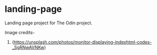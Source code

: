 # landing-page
Landing page project for The Odin project.

Image credits- 

1. (https://unsplash.com/photos/monitor-displaying-indexhtml-codes-_SgRNwAVNKw)
